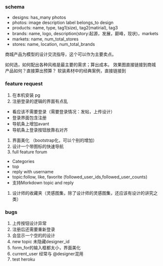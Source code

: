 ### schema
- designs: has_many photos
- photos: image description label belongs_to design
- products: name, type, tag1(size), tag2(matirial), tag3
- brands: name, logo, description(story:起源，发展，巅峰，现状)，markets
- markets: name, num_total_stores
- stores: name, location, num_total_brands

商城产品为模型的设计交流指导，这个可以作为主要卖点。

如何选，如何配出各种风格是最主要的需求；算出成本。
效果图直接链接到商城产品如何？直接算出预算？
软装素材中的经典案例，直接链接到


### feature request
1. 在本机安装 pg
1. 注册登录的逻辑的界面有点乱
 - 看应该不需要登录（需要登录情况：发帖，上传设计）
 - 登录界面包含注册
 - 导航条上增加avant
 - 导航条上登录按钮放靠右对齐
1. 界面美化 （bootstrap化，可以个别的增加）
1. 设计一个带图标的快速导航
1. full feature forum
 - Categories
 - top
 - reply with username
 - topic:follow, like, favorite (followed_user_ids,followed_user_counts)
 - 支持Morkdown topic and reply
1. 设计师的收藏夹（灵感图集，除了设计师的灵感图集，还应该有设计的讲究之类）


### bugs
1. 上传按钮设计异常
1. 注册后还需要重新登录
1. 会显示一个空的的设计
1. new topic 未隐藏designer_id
1. form_for的输入框都太小，界面美化
1. current_user 经常与 @designer混用
1. test heroku

